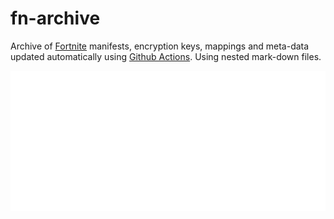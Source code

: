 # fn-archive

Archive of [Fortnite](https://www.epicgames.com/fortnite/en-US/home) manifests, encryption keys, mappings and meta-data updated automatically using [Github Actions](https://docs.github.com/en/actions). Using nested mark-down files.

[![30.00](https://github.com/Tectors/fn-archive/blob/master/.github/source/dependents/gen.30.00.svg)](https://github.com/Tectors/fn-archive/blob/master/tree/30.00.md)
